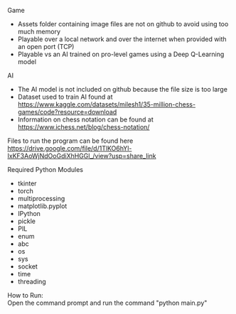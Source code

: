 Game
- Assets folder containing image files are not on github to avoid using too much memory  
- Playable over a local network and over the internet when provided with an open port (TCP)  
- Playable vs an AI trained on pro-level games using a Deep Q-Learning model  
  
AI  
- The AI model is not included on github because the file size is too large  
- Dataset used to train AI found at https://www.kaggle.com/datasets/milesh1/35-million-chess-games/code?resource=download  
- Information on chess notation can be found at https://www.ichess.net/blog/chess-notation/  

Files to run the program can be found here  
https://drive.google.com/file/d/1TlKO6hYl-IxKF3AoWjNdOoGdiXhHGGl_/view?usp=share_link  
  
Required Python Modules  
- tkinter  
- torch  
- multiprocessing  
- matplotlib.pyplot  
- IPython  
- pickle  
- PIL  
- enum  
- abc  
- os  
- sys  
- socket  
- time  
- threading  
  
How to Run:  
Open the command prompt and run the command "python main.py"  
  
